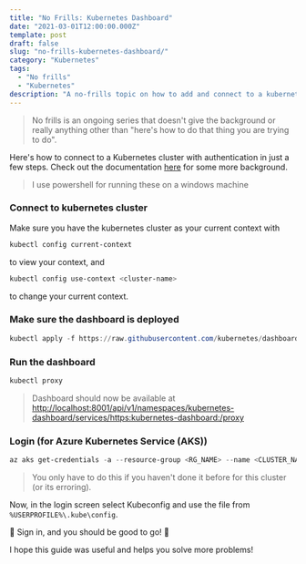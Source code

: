 ```yaml
---
title: "No Frills: Kubernetes Dashboard"
date: "2021-03-01T12:00:00.000Z"
template: post
draft: false
slug: "no-frills-kubernetes-dashboard/"
category: "Kubernetes"
tags:
  - "No frills"
  - "Kubernetes"
description: "A no-frills topic on how to add and connect to a kubernetes dashboard (with authentication)."
---
```


> No frills is an ongoing series that doesn't give the background or really anything other than "here's how to do that thing you are trying to do". 

Here's how to connect to a Kubernetes cluster with authentication in just a few steps. Check out the documentation [here](https://kubernetes.io/docs/tasks/access-application-cluster/web-ui-dashboard/) for some more background.

> I use powershell for running these on a windows machine

### Connect to kubernetes cluster

Make sure you have the kubernetes cluster as your current context with

```ps1
kubectl config current-context
```

to view your context, and

```ps1
kubectl config use-context <cluster-name>
```

to change your current context.


### Make sure the dashboard is deployed

```ps1
kubectl apply -f https://raw.githubusercontent.com/kubernetes/dashboard/v2.0.0/aio/deploy/recommended.yaml
```

### Run the dashboard

```ps1
kubectl proxy
```

> Dashboard should now be available at <http://localhost:8001/api/v1/namespaces/kubernetes-dashboard/services/https:kubernetes-dashboard:/proxy>

### Login (for Azure Kubernetes Service (AKS))

``` ps1
az aks get-credentials -a --resource-group <RG_NAME> --name <CLUSTER_NAME>
```

> You only have to do this if you haven't done it before for this cluster (or its erroring).

Now, in the login screen select Kubeconfig and use the file from `%USERPROFILE%\.kube\config`.

🎉 Sign in, and you should be good to go! 🎉

I hope this guide was useful and helps you solve more problems!